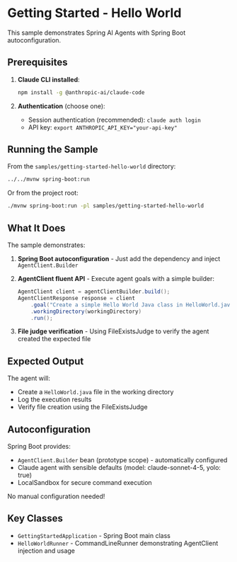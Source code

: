# Getting Started - Hello World

This sample demonstrates Spring AI Agents with Spring Boot autoconfiguration.

## Prerequisites

1. **Claude CLI installed**:
   ```bash
   npm install -g @anthropic-ai/claude-code
   ```

2. **Authentication** (choose one):
   - Session authentication (recommended): `claude auth login`
   - API key: `export ANTHROPIC_API_KEY="your-api-key"`

## Running the Sample

From the `samples/getting-started-hello-world` directory:

```bash
../../mvnw spring-boot:run
```

Or from the project root:

```bash
./mvnw spring-boot:run -pl samples/getting-started-hello-world
```

## What It Does

The sample demonstrates:

1. **Spring Boot autoconfiguration** - Just add the dependency and inject `AgentClient.Builder`

2. **AgentClient fluent API** - Execute agent goals with a simple builder:
   ```java
   AgentClient client = agentClientBuilder.build();
   AgentClientResponse response = client
       .goal("Create a simple Hello World Java class in HelloWorld.java")
       .workingDirectory(workingDirectory)
       .run();
   ```

3. **File judge verification** - Using FileExistsJudge to verify the agent created the expected file

## Expected Output

The agent will:
- Create a `HelloWorld.java` file in the working directory
- Log the execution results
- Verify file creation using the FileExistsJudge

## Autoconfiguration

Spring Boot provides:
- `AgentClient.Builder` bean (prototype scope) - automatically configured
- Claude agent with sensible defaults (model: claude-sonnet-4-5, yolo: true)
- LocalSandbox for secure command execution

No manual configuration needed!

## Key Classes

- `GettingStartedApplication` - Spring Boot main class
- `HelloWorldRunner` - CommandLineRunner demonstrating AgentClient injection and usage
